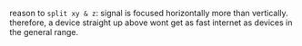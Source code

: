 reason to `split xy & z`:
    signal is focused horizontally more than vertically.
    therefore, a device straight up above wont get as fast internet as devices in the general range.
